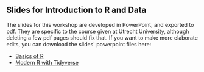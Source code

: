 ## Slides for Introduction to R and Data

The slides for this workshop are developed in PowerPoint, and exported to pdf.
They are specific to the course given at Utrecht University, although deleting a few pdf pages should fix that.
If you want to make more elaborate edits, you can download the slides' powerpoint files here:

- [Basics of R](https://www.dropbox.com/s/4v8j6ic14s08yr7/intro_R_and_data_slides_baseR.pptx?dl=0)
- [Modern R with Tidyverse](https://www.dropbox.com/s/nzc4pvta41814n3/intro_R_and_data_slides_tidyverse.pptx?dl=0)
